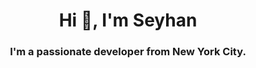 <h1 align="center">Hi 👋, I'm Seyhan</h1>
<h3 align="center">I'm a passionate developer from New York City.</h3>

